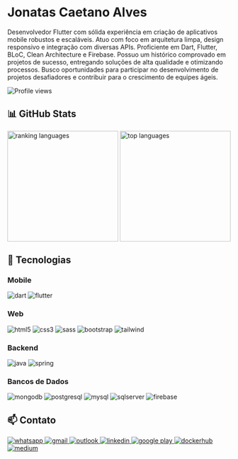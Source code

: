 # Jonatas Caetano Alves

Desenvolvedor Flutter com sólida experiência em criação de aplicativos mobile robustos e escaláveis. Atuo com foco em arquitetura limpa, design responsivo e integração com diversas APIs. Proficiente em Dart, Flutter, BLoC, Clean Architecture e Firebase. Possuo um histórico comprovado em projetos de sucesso, entregando soluções de alta qualidade e otimizando processos. Busco oportunidades para participar no desenvolvimento de projetos desafiadores e contribuir para o crescimento de equipes ágeis.

<p align="left">
  <img src="https://komarev.com/ghpvc/?username=jonatascaetano&label=Profile%20views&color=0e75b6&style=flat" alt="Profile views" />
</p>

## 📊 GitHub Stats

<div style="display: flex; justify-content: space-between;">
  <img alt="ranking languages" height="250px" src="https://github-readme-stats.vercel.app/api/top-langs/?username=jonatascaetano&layout=donut&theme=radical&locale=pt-br&include_all_commits=true&langs_count=10"/>
  <img alt="top languages" height="250px" src="https://github-readme-stats.vercel.app/api?username=jonatascaetano&show_icons=true&theme=radical&locale=pt-br&include_all_commits=true&rank_icon=percentile"/>
</div>

## 🚀 Tecnologias

### Mobile
<p>
  <img alt="dart" src="https://img.shields.io/badge/Dart-0175C2?style=for-the-badge&logo=dart&logoColor=white" /> 
  <img alt="flutter" src="https://img.shields.io/badge/Flutter-02569B?style=for-the-badge&logo=flutter&logoColor=white" />
</p>

### Web
<p>
  <img alt="html5" src="https://img.shields.io/badge/HTML-239120?style=for-the-badge&logo=html5&logoColor=white" /> 
  <img alt="css3" src="https://img.shields.io/badge/CSS-239120?&style=for-the-badge&logo=css3&logoColor=white" /> 
  <img alt="sass" src="https://img.shields.io/badge/Sass-CC6699?style=for-the-badge&logo=sass&logoColor=white" /> 
  <img alt="bootstrap" src="https://img.shields.io/badge/Bootstrap-563D7C?style=for-the-badge&logo=bootstrap&logoColor=white" />
  <img alt="tailwind" src="https://img.shields.io/badge/Tailwind_CSS-38B2AC?style=for-the-badge&logo=tailwind-css&logoColor=white" />
</p>

### Backend
<p>
  <img alt="java" src="https://img.shields.io/badge/Java-ED8B00?style=for-the-badge&logo=openjdk&logoColor=white" /> 
  <img alt="spring" src="https://img.shields.io/badge/Spring-6DB33F?style=for-the-badge&logo=spring&logoColor=white" />
</p>

### Bancos de Dados
<p>
   <img alt="mongodb" src="https://img.shields.io/badge/MongoDB-4EA94B?style=for-the-badge&logo=mongodb&logoColor=white" />
   <img alt="postgresql" src="https://img.shields.io/badge/PostgreSQL-316192?style=for-the-badge&logo=postgresql&logoColor=white" />
   <img alt="mysql" src="https://img.shields.io/badge/MySQL-00000F?style=for-the-badge&logo=mysql&logoColor=white" />
   <img alt="sqlserver" src="https://img.shields.io/badge/Microsoft%20SQL%20Server-CC2927?style=for-the-badge&logo=microsoft%20sql%20server&logoColor=white" />
   <img alt="firebase" src="https://img.shields.io/badge/Firebase-FFCA28?style=for-the-badge&logo=firebase&logoColor=white" />
</p>

## 📫 Contato

<p>
  <a href="https://api.whatsapp.com/send?phone=5514991648334&text=Ol%C3%A1%2C%20Jonatas" target="_blank">
    <img alt="whatsapp" src="https://img.shields.io/badge/WhatsApp-25D366?style=for-the-badge&logo=whatsapp&logoColor=white" />
  </a> 
  <a href="mailto:jonatas.calves@gmail.com">
    <img alt="gmail" src="https://img.shields.io/badge/Gmail-D14836?style=for-the-badge&logo=gmail&logoColor=white" />
  </a>
  <a href="mailto:jonatas.caetano@outlook.com">
    <img alt="outlook" src="https://img.shields.io/badge/Microsoft_Outlook-0078D4?style=for-the-badge&logo=microsoft-outlook&logoColor=white" />
  </a>
  <a href="https://www.linkedin.com/in/jonatascaetano/" target="_blank">
    <img alt="linkedin" src="https://img.shields.io/badge/-LinkedIn-%230077B5?style=for-the-badge&logo=linkedin&logoColor=white" />
  </a>
  <a href="https://play.google.com/store/apps/developer?id=Jonatas+Caetano+Alves" target="_blank">
    <img alt="google play" src="https://img.shields.io/badge/Google_Play-414141?style=for-the-badge&logo=google-play&logoColor=white" />
  </a>
  <a href="https://hub.docker.com/u/jonatascaetano" target="_blank">
    <img alt="dockerhub" src="https://img.shields.io/badge/docker-%230db7ed.svg?style=for-the-badge&logo=docker&logoColor=white" />
  </a>
  <a href="https://medium.com/@jonatas.calves" target="_blank">
    <img alt="medium" src="https://img.shields.io/badge/Medium-12100E?style=for-the-badge&logo=medium&logoColor=white" />
  </a>
</p>
